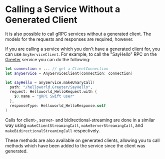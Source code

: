 # Calling a Service Without a Generated Client

It is also possible to call gRPC services without a generated client. The models
for the requests and responses are required, however.

If you are calling a service which you don't have a generated client for, you
can use `AnyServiceClient`. For example, to call the "SayHello" RPC on the
[Greeter][helloworld-source] service you can do the following:

```swift
let connection = ... // get a ClientConnection
let anyService = AnyServiceClient(connection: connection)

let sayHello = anyService.makeUnaryCall(
  path: "/helloworld.Greeter/SayHello",
  request: Helloworld_HelloRequest.with {
    $0.name = "gRPC Swift user"
  },
  responseType: Helloworld_HelloResponse.self
)
```

Calls for client-, server- and bidirectional-streaming are done in a similar way
using `makeClientStreamingCall`, `makeServerStreamingCall`, and
`makeBidirectionalStreamingCall` respectively.

These methods are also available on generated clients, allowing you to call
methods which have been added to the service since the client was generated.

[helloworld-source]: ../Sources/Examples/HelloWorld
